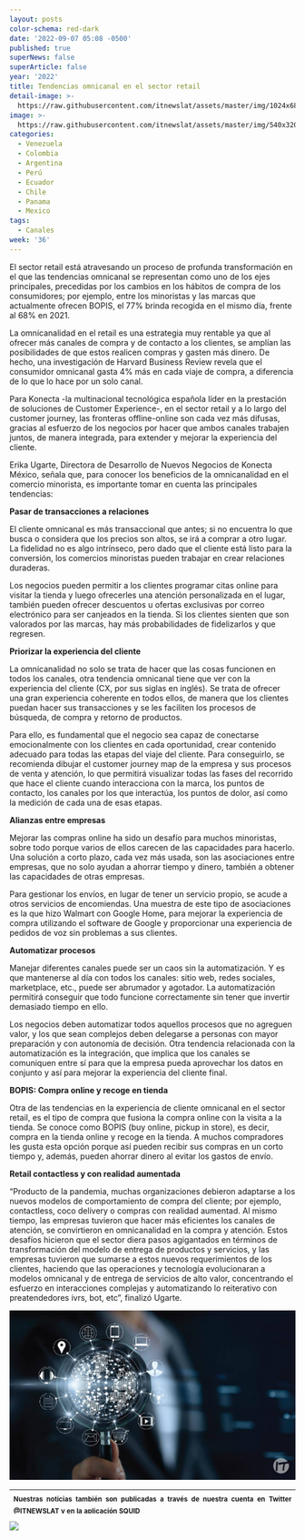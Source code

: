 ```yaml
---
layout: posts
color-schema: red-dark
date: '2022-09-07 05:08 -0500'
published: true
superNews: false
superArticle: false
year: '2022'
title: Tendencias omnicanal en el sector retail
detail-image: >-
  https://raw.githubusercontent.com/itnewslat/assets/master/img/1024x680/lupa-tecnologica-g.jpg
image: >-
  https://raw.githubusercontent.com/itnewslat/assets/master/img/540x320/lupa-tecnologica-p.jpg
categories:
  - Venezuela
  - Colombia
  - Argentina
  - Perú
  - Ecuador
  - Chile
  - Panama
  - Mexico
tags:
  - Canales
week: '36'
---
```

El sector retail está atravesando un proceso de profunda transformación en el que las tendencias omnicanal se representan como uno de los ejes principales, precedidas por los cambios en los hábitos de compra de los consumidores; por ejemplo, entre los minoristas y las marcas que actualmente ofrecen BOPIS, el 77% brinda recogida en el mismo día, frente al 68% en 2021.

La omnicanalidad en el retail es una estrategia muy rentable ya que al ofrecer más canales de compra y de contacto a los clientes, se amplían las posibilidades de que estos realicen compras y gasten más dinero. De hecho, una investigación de Harvard Business Review revela que el consumidor omnicanal gasta 4% más en cada viaje de compra, a diferencia de lo que lo hace por un solo canal. 

Para Konecta -la multinacional tecnológica española líder en la prestación de soluciones de Customer Experience-, en el sector retail y a lo largo del customer journey, las fronteras offline-online son cada vez más difusas, gracias al esfuerzo de los negocios por hacer que ambos canales trabajen juntos, de manera integrada, para extender y mejorar la experiencia del cliente.

Erika Ugarte, Directora de Desarrollo de Nuevos Negocios de Konecta México, señala que, para conocer los beneficios de la omnicanalidad en el comercio minorista, es importante tomar en cuenta las principales tendencias:

**Pasar de transacciones a relaciones** 

El cliente omnicanal es más transaccional que antes; si no encuentra lo que busca o considera que los precios son altos, se irá a comprar a otro lugar. La fidelidad no es algo intrínseco, pero dado que el cliente está listo para la conversión, los comercios minoristas pueden trabajar en crear relaciones duraderas. 

Los negocios pueden permitir a los clientes programar citas online para visitar la tienda y luego ofrecerles una atención personalizada en el lugar, también pueden ofrecer descuentos u ofertas exclusivas por correo electrónico para ser canjeados en la tienda. Si los clientes sienten que son valorados por las marcas, hay más probabilidades de fidelizarlos y que regresen.

**Priorizar la experiencia del cliente**

La omnicanalidad no solo se trata de hacer que las cosas funcionen en todos los canales, otra tendencia omnicanal tiene que ver con la experiencia del cliente (CX, por sus siglas en inglés). Se trata de ofrecer una gran experiencia coherente en todos ellos, de manera que los clientes puedan hacer sus transacciones y se les faciliten los procesos de búsqueda, de compra y retorno de productos.

Para ello, es fundamental que el negocio sea capaz de conectarse emocionalmente con los clientes en cada oportunidad, crear contenido adecuado para todas las etapas del viaje del cliente. Para conseguirlo, se recomienda dibujar el customer journey map de la empresa y sus procesos de venta y atención, lo que permitirá visualizar todas las fases del recorrido que hace el cliente cuando interacciona con la marca, los puntos de contacto, los canales por los que interactúa, los puntos de dolor, así como la medición de cada una de esas etapas.

**Alianzas entre empresas**

Mejorar las compras online ha sido un desafío para muchos minoristas, sobre todo porque varios de ellos carecen de las capacidades para hacerlo. Una solución a corto plazo, cada vez más usada, son las asociaciones entre empresas, que no solo ayudan a ahorrar tiempo y dinero, también a obtener las capacidades de otras empresas.

Para gestionar los envíos, en lugar de tener un servicio propio, se acude a otros servicios de encomiendas. Una muestra de este tipo de asociaciones es la que hizo Walmart con Google Home, para mejorar la experiencia de compra utilizando el software de Google y proporcionar una experiencia de pedidos de voz sin problemas a sus clientes.

**Automatizar procesos**

Manejar diferentes canales puede ser un caos sin la automatización. Y es que mantenerse al día con todos los canales: sitio web, redes sociales, marketplace, etc., puede ser abrumador y agotador. La automatización permitirá conseguir que todo funcione correctamente sin tener que invertir demasiado tiempo en ello.

Los negocios deben automatizar todos aquellos procesos que no agreguen valor, y los que sean complejos deben delegarse a personas con mayor preparación y con autonomía de decisión. Otra tendencia relacionada con la automatización es la integración, que implica que los canales se comuniquen entre sí para que la empresa pueda aprovechar los datos en conjunto y así para mejorar la experiencia del cliente final.

**BOPIS: Compra online y recoge en tienda**

Otra de las tendencias en la experiencia de cliente omnicanal en el sector retail, es el tipo de compra que fusiona la compra online con la visita a la tienda. Se conoce como BOPIS (buy online, pickup in store), es decir, compra en la tienda online y recoge en la tienda. A muchos compradores les gusta esta opción porque así pueden recibir sus compras en un corto tiempo y, además, pueden ahorrar dinero al evitar los gastos de envío.

**Retail contactless y con realidad aumentada**

“Producto de la pandemia, muchas organizaciones debieron adaptarse a los nuevos modelos de comportamiento de compra del cliente; por ejemplo, contactless, coco delivery o compras con realidad aumentad. Al mismo tiempo, las empresas tuvieron que hacer más eficientes los canales de atención, se convirtieron en omnicanalidad en la compra y atención. Estos desafíos hicieron que el sector diera pasos agigantados en términos de transformación del modelo de entrega de productos y servicios, y las empresas tuvieron que sumarse a estos nuevos requerimientos de los clientes, haciendo que las operaciones y tecnología evolucionaran a modelos omnicanal y de entrega de servicios de alto valor, concentrando el esfuerzo en interacciones complejas y automatizando lo reiterativo con preatendedores ivrs, bot, etc”, finalizó Ugarte.

![](https://raw.githubusercontent.com/itnewslat/assets/master/img/540x320/lupa-tecnologica-p.jpg)

<table style="height: 42px;" width="569">
<tbody>
<tr>
<td style="text-align: justify;"><sub><strong>Nuestras noticias también son publicadas a través de nuestra cuenta en Twitter <a href="https://twitter.com/itnewslat?lang=es">@ITNEWSLAT</a> y en la aplicación <a href="https://squidapp.co/en/">SQUID</a></strong></sub></td>
</tr>
</tbody>
</table>

<img src="https://tracker.metricool.com/c3po.jpg?hash=56f88a41e39ab42c063cc51676587a04"/>